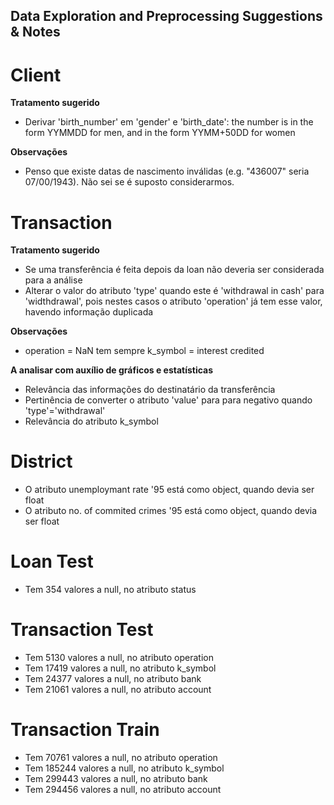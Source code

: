 ## Data Exploration and Preprocessing Suggestions & Notes

# Client
**Tratamento sugerido**
- Derivar 'birth_number' em 'gender' e 'birth_date': the number is in the form YYMMDD for men, and in the form YYMM+50DD for women

**Observações**
- Penso que existe datas de nascimento inválidas (e.g. "436007" seria 07/00/1943). Não sei se é suposto considerarmos.

# Transaction
**Tratamento sugerido**
- Se uma transferência é feita depois da loan não deveria ser considerada para a análise
- Alterar o valor do atributo 'type' quando este é 'withdrawal in cash' para 'widthdrawal', pois nestes casos o atributo 'operation' já tem esse valor, havendo informação duplicada

**Observações**
- operation = NaN tem sempre k_symbol = interest credited

**A analisar com auxílio de gráficos e estatísticas**
- Relevância das informações do destinatário da transferência
- Pertinência de converter o atributo 'value' para para negativo quando 'type'='withdrawal'
- Relevância do atributo k_symbol

# District
- O atributo unemploymant rate '95 está como object, quando devia ser float
- O atributo no. of commited crimes '95 está como object, quando devia ser float

# Loan Test
- Tem 354 valores a null, no atributo status

# Transaction Test
- Tem 5130 valores a null, no atributo operation
- Tem 17419 valores a null, no atributo k_symbol
- Tem 24377 valores a null, no atributo bank
- Tem 21061 valores a null, no atributo account

# Transaction Train
- Tem 70761 valores a null, no atributo operation
- Tem 185244 valores a null, no atributo k_symbol
- Tem 299443 valores a null, no atributo bank
- Tem 294456 valores a null, no atributo account